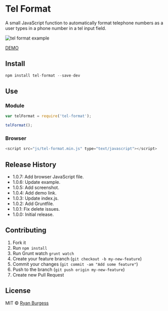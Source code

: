 # Tel Format
A small JavaScript function to automatically format telephone numbers as a user types in a phone number in a tel input field.

![tel format example](https://raw.github.com/ryanburgess/tel-format/master/screenshot.png)

[DEMO](http://htmlpreview.github.io/?https://github.com/ryanburgess/tel-format/master/example.html)

## Install

```js
npm install tel-format --save-dev
```

## Use

### Module

```js
var telFormat = require('tel-format');

telFormat();
```

### Browser
```js
<script src="js/tel-format.min.js" type="text/javascript"></script>
```

## Release History
* 1.0.7: Add browser JavaScript file.
* 1.0.6: Update example.
* 1.0.5: Add screenshot.
* 1.0.4: Add demo link.
* 1.0.3: Update index.js.
* 1.0.2: Add Gruntfile.
* 1.0.1: Fix delete issues.
* 1.0.0: Initial release.

## Contributing
1. Fork it
2. Run `npm install`
3. Run Grunt watch `grunt watch`
4. Create your feature branch (`git checkout -b my-new-feature`)
5. Commit your changes (`git commit -am "Add some feature"`)
6. Push to the branch (`git push origin my-new-feature`)
7. Create new Pull Request

## License
MIT © [Ryan Burgess](http://github.com/ryanburgess)
